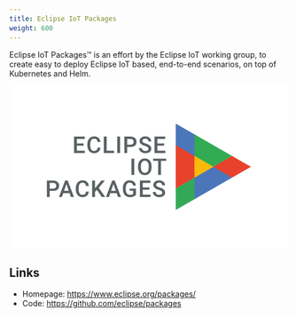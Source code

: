 ```yaml
---
title: Eclipse IoT Packages
weight: 600
---
```


Eclipse IoT Packages™ is an effort by the Eclipse IoT working group, to create easy to deploy Eclipse IoT based, end-to-end scenarios, on top of Kubernetes and Helm.

![Logo](https://raw.githubusercontent.com/eclipse/packages/master/logo/EiotP_logo_20191017_RGB.png)

## Links

* Homepage: <https://www.eclipse.org/packages/>
* Code: <https://github.com/eclipse/packages>


